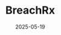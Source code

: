 ---  
layout: startup_page  
title: "BreachRx"  
id: "breachrx.com"  
permalink: "/breachrxbreachrx.com05192025/"  
website: "https://www.breachrx.com/"  
funding_round: "Series A"  
funding_amount: "$15M"  
investors: "Ballistic Ventures, SYN Ventures, Overline, Silver Buckshot Ventures"  
about: "BreachRx provides an intelligent incident response platform designed for the entire enterprise. Their platform offers a secure, central workspace for stakeholders to coordinate and streamline cybersecurity incident response management. It automates tailored playbook creation and reporting to track response outcomes."  
markets: "Cybersecurity, Privacy, SaaS, Security, Software"  
hq: "San Francisco, California, United States"  
founded_year: "2017"  
linkedin: "https://www.linkedin.com/company/breachrx"  
twitter: "https://twitter.com/breachrx"  
instagram: ""  
facebook: "https://www.facebook.com/BreachRx"  
crunchbase: "https://www.crunchbase.com/organization/breachrx"  
pitchbook: "https://pitchbook.com/profiles/company/434268-55"  

date_display: "19-May-2025"  
date: "2025-05-19"

# SEO Optimization  
meta_title: "BreachRx - Series A Funding ($15M)"  
meta_description: "BreachRx, BreachRx provides an intelligent incident response platform designed for the entire enterprise. Their platform offers a secure, central workspace for ..."  
meta_keywords: "BreachRx, Cybersecurity, Privacy, SaaS, Security, Software, Series A funding"  
canonical_url: "https://startup.projectstartups.com/breachrxbreachrx.com05192025/"  
---